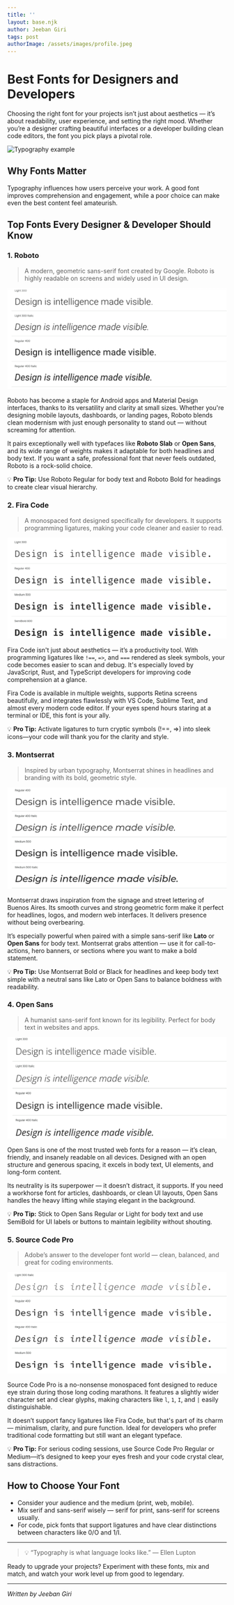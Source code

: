 ```yaml
---
title: ''
layout: base.njk
author: Jeeban Giri
tags: post
authorImage: /assets/images/profile.jpeg
---
```


# Best Fonts for Designers and Developers

Choosing the right font for your projects isn’t just about aesthetics — it’s about readability, user experience, and setting the right mood. Whether you’re a designer crafting beautiful interfaces or a developer building clean code editors, the font you pick plays a pivotal role.

![Typography example](https://images.unsplash.com/photo-1515377905703-c4788e51af15?auto=format&fit=crop&w=800&q=80)

## Why Fonts Matter

Typography influences how users perceive your work. A good font improves comprehension and engagement, while a poor choice can make even the best content feel amateurish.

## Top Fonts Every Designer & Developer Should Know

### 1. Roboto

> A modern, geometric sans-serif font created by Google. Roboto is highly readable on screens and widely used in UI design.

![Roboto Sample](/assets/images/roboto-sample.png)

Roboto has become a staple for Android apps and Material Design interfaces, thanks to its versatility and clarity at small sizes. Whether you're designing mobile layouts, dashboards, or landing pages, Roboto blends clean modernism with just enough personality to stand out — without screaming for attention.

It pairs exceptionally well with typefaces like **Roboto Slab** or **Open Sans**, and its wide range of weights makes it adaptable for both headlines and body text. If you want a safe, professional font that never feels outdated, Roboto is a rock-solid choice.

💡 **Pro Tip:** Use Roboto Regular for body text and Roboto Bold for headings to create clear visual hierarchy.

### 2. Fira Code

> A monospaced font designed specifically for developers. It supports programming ligatures, making your code cleaner and easier to read.

![Fira Code Sample](/assets/images/fira-sample.png)

Fira Code isn't just about aesthetics — it’s a productivity tool. With programming ligatures like `!==`, `=>`, and `===` rendered as sleek symbols, your code becomes easier to scan and debug. It's especially loved by JavaScript, Rust, and TypeScript developers for improving code comprehension at a glance.

Fira Code is available in multiple weights, supports Retina screens beautifully, and integrates flawlessly with VS Code, Sublime Text, and almost every modern code editor. If your eyes spend hours staring at a terminal or IDE, this font is your ally.

💡 **Pro Tip:** Activate ligatures to turn cryptic symbols (!==, =>) into sleek icons—your code will thank you for the clarity and style.

### 3. Montserrat

> Inspired by urban typography, Montserrat shines in headlines and branding with its bold, geometric style.

![Montserrat Sample](/assets/images/mont-sample.png)

Montserrat draws inspiration from the signage and street lettering of Buenos Aires. Its smooth curves and strong geometric form make it perfect for headlines, logos, and modern web interfaces. It delivers presence without being overbearing.

It’s especially powerful when paired with a simple sans-serif like **Lato** or **Open Sans** for body text. Montserrat grabs attention — use it for call-to-actions, hero banners, or sections where you want to make a bold statement.

💡 **Pro Tip:** Use Montserrat Bold or Black for headlines and keep body text simple with a neutral sans like Lato or Open Sans to balance boldness with readability.

### 4. Open Sans

> A humanist sans-serif font known for its legibility. Perfect for body text in websites and apps.

![Open Sans Sample](/assets/images/open-sample.png)

Open Sans is one of the most trusted web fonts for a reason — it’s clean, friendly, and insanely readable on all devices. Designed with an open structure and generous spacing, it excels in body text, UI elements, and long-form content.

Its neutrality is its superpower — it doesn’t distract, it supports. If you need a workhorse font for articles, dashboards, or clean UI layouts, Open Sans handles the heavy lifting while staying elegant in the background.

💡 **Pro Tip:** Stick to Open Sans Regular or Light for body text and use SemiBold for UI labels or buttons to maintain legibility without shouting.

### 5. Source Code Pro

> Adobe’s answer to the developer font world — clean, balanced, and great for coding environments.

![Source Code Pro Sample](/assets/images/sourcecode-sample.png)

Source Code Pro is a no-nonsense monospaced font designed to reduce eye strain during those long coding marathons. It features a slightly wider character set and clear glyphs, making characters like `l`, `1`, `I`, and `|` easily distinguishable.

It doesn’t support fancy ligatures like Fira Code, but that's part of its charm — minimalism, clarity, and pure function. Ideal for developers who prefer traditional code formatting but still want an elegant typeface.

 💡 **Pro Tip:** For serious coding sessions, use Source Code Pro Regular or Medium—it’s designed to keep your eyes fresh and your code crystal clear, sans distractions.

## How to Choose Your Font

- Consider your audience and the medium (print, web, mobile).  
- Mix serif and sans-serif wisely — serif for print, sans-serif for screens usually.  
- For code, pick fonts that support ligatures and have clear distinctions between characters like 0/O and 1/I.

---
> 💡 “Typography is what language looks like.” — Ellen Lupton

Ready to upgrade your projects? Experiment with these fonts, mix and match, and watch your work level up from good to legendary.

---

*Written by Jeeban Giri*


